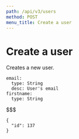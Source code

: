 ```yaml
---
path: /api/v3/users
method: POST
menu_title: Create a user
---
```


# Create a user

Creates a new user.

```attributes
email:
  type: String
  desc: User's email
firstname:
  type: String
```

$$$

```response
{
  "id": 137
}
```
